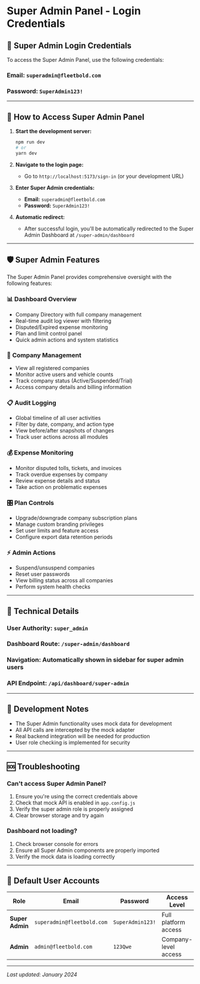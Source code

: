 # Super Admin Panel - Login Credentials

## 🔐 Super Admin Login Credentials

To access the Super Admin Panel, use the following credentials:

### **Email:** `superadmin@fleetbold.com`
### **Password:** `SuperAdmin123!`

---

## 🚀 How to Access Super Admin Panel

1. **Start the development server:**
   ```bash
   npm run dev
   # or
   yarn dev
   ```

2. **Navigate to the login page:**
   - Go to `http://localhost:5173/sign-in` (or your development URL)

3. **Enter Super Admin credentials:**
   - **Email:** `superadmin@fleetbold.com`
   - **Password:** `SuperAdmin123!`

4. **Automatic redirect:**
   - After successful login, you'll be automatically redirected to the Super Admin Dashboard at `/super-admin/dashboard`

---

## 🛡️ Super Admin Features

The Super Admin Panel provides comprehensive oversight with the following features:

### 📊 **Dashboard Overview**
- Company Directory with full company management
- Real-time audit log viewer with filtering
- Disputed/Expired expense monitoring
- Plan and limit control panel
- Quick admin actions and system statistics

### 🏢 **Company Management**
- View all registered companies
- Monitor active users and vehicle counts
- Track company status (Active/Suspended/Trial)
- Access company details and billing information

### 📋 **Audit Logging**
- Global timeline of all user activities
- Filter by date, company, and action type
- View before/after snapshots of changes
- Track user actions across all modules

### 💰 **Expense Monitoring**
- Monitor disputed tolls, tickets, and invoices
- Track overdue expenses by company
- Review expense details and status
- Take action on problematic expenses

### 🎛️ **Plan Controls**
- Upgrade/downgrade company subscription plans
- Manage custom branding privileges
- Set user limits and feature access
- Configure export data retention periods

### ⚡ **Admin Actions**
- Suspend/unsuspend companies
- Reset user passwords
- View billing status across all companies
- Perform system health checks

---

## 🔧 Technical Details

### **User Authority:** `super_admin`
### **Dashboard Route:** `/super-admin/dashboard`
### **Navigation:** Automatically shown in sidebar for super admin users
### **API Endpoint:** `/api/dashboard/super-admin`

---

## 🧪 Development Notes

- The Super Admin functionality uses mock data for development
- All API calls are intercepted by the mock adapter
- Real backend integration will be needed for production
- User role checking is implemented for security

---

## 🆘 Troubleshooting

### **Can't access Super Admin Panel?**
1. Ensure you're using the correct credentials above
2. Check that mock API is enabled in `app.config.js`
3. Verify the super admin role is properly assigned
4. Clear browser storage and try again

### **Dashboard not loading?**
1. Check browser console for errors
2. Ensure all Super Admin components are properly imported
3. Verify the mock data is loading correctly

---

## 👤 Default User Accounts

| Role | Email | Password | Access Level |
|------|-------|----------|--------------|
| **Super Admin** | `superadmin@fleetbold.com` | `SuperAdmin123!` | Full platform access |
| **Admin** | `admin@fleetbold.com` | `123Qwe` | Company-level access |

---

*Last updated: January 2024* 